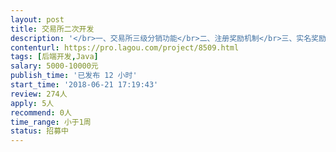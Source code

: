 ```yaml
---                
layout: post       
title: 交易所二次开发           
description: '</br>一、交易所三级分销功能</br>二、注册奖励机制</br>三、实名奖励机制</br>四、交易奖励机制</br>人员要求：</br>有参与区块链项目</br>'     
contenturl: https://pro.lagou.com/project/8509.html      
tags: [后端开发,Java]            
salary: 5000-10000元          
publish_time: '已发布 12 小时'         
start_time: '2018-06-21 17:19:43'           
review: 274人                   
apply: 5人                   
recommend: 0人                   
time_range: 小于1周              
status: 招募中                  
---                 
```

